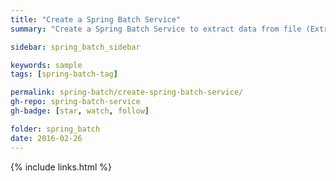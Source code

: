 ```yaml
---
title: "Create a Spring Batch Service"
summary: "Create a Spring Batch Service to extract data from file (Extract), modify the record (Transform) and save it to DB (Load)"

sidebar: spring_batch_sidebar

keywords: sample
tags: [spring-batch-tag]

permalink: spring-batch/create-spring-batch-service/
gh-repo: spring-batch-service
gh-badge: [star, watch, follow]

folder: spring_batch
date: 2016-02-26
---
```


{% include links.html %}
